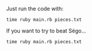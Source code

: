 Just run the code with:

```
time ruby main.rb pieces.txt
```

If you want to try to beat Ségo...

```
time ruby main.rb pieces.txt
```

